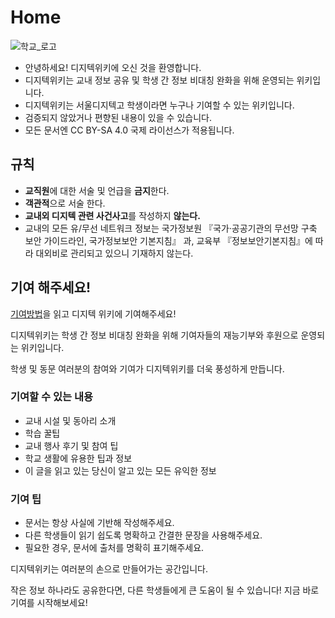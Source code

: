 # Home

![학교_로고](assets/image/logo.png)

- 안녕하세요! 디지텍위키에 오신 것을 환영합니다.
- 디지텍위키는 교내 정보 공유 및 학생 간 정보 비대칭 완화을 위해 운영되는 위키입니다.
- 디지텍위키는 서울디지텍고 학생이라면 누구나 기여할 수 있는 위키입니다.
- 검증되지 않았거나 편향된 내용이 있을 수 있습니다.
- 모든 문서엔 CC BY-SA 4.0 국제 라이선스가 적용됩니다.

## 규칙

- **교직원**에 대한 서술 및 언급을 **금지**한다.
- **객관적**으로 서술 한다.
- **교내외 디지텍 관련 사건사고**를 작성하지 **않는다.**
- 교내의 모든 유/무선 네트워크 정보는 국가정보원 『국가·공공기관의 무선망 구축 보안 가이드라인, 국가정보보안 기본지침』 과,
  교육부 『정보보안기본지침』에 따라 대외비로 관리되고 있으니 기재하지 않는다.

## 기여 해주세요!
[기여방법](/기여방법/)을 읽고 디지텍 위키에 기여해주세요!

디지텍위키는 학생 간 정보 비대칭 완화을 위해 기여자들의 재능기부와 후원으로 운영되는 위키입니다.

학생 및 동문 여러분의 참여와 기여가 디지텍위키를 더욱 풍성하게 만듭니다.

### 기여할 수 있는 내용
- 교내 시설 및 동아리 소개
- 학습 꿀팁
- 교내 행사 후기 및 참여 팁
- 학교 생활에 유용한 팁과 정보
- 이 글을 읽고 있는 당신이 알고 있는 모든 유익한 정보


### 기여 팁
- 문서는 항상 사실에 기반해 작성해주세요.
- 다른 학생들이 읽기 쉽도록 명확하고 간결한 문장을 사용해주세요.
- 필요한 경우, 문서에 출처를 명확히 표기해주세요.

디지텍위키는 여러분의 손으로 만들어가는 공간입니다.

작은 정보 하나라도 공유한다면, 다른 학생들에게 큰 도움이 될 수 있습니다!
지금 바로 기여를 시작해보세요!
